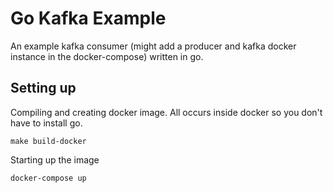# Go Kafka Example
An example kafka consumer (might add a producer and kafka docker instance in the docker-compose) written in go.

## Setting up
Compiling and creating docker image. All occurs inside docker so you don't have to install go.
```shell script
make build-docker
```
Starting up the image
```shell script
docker-compose up
```
